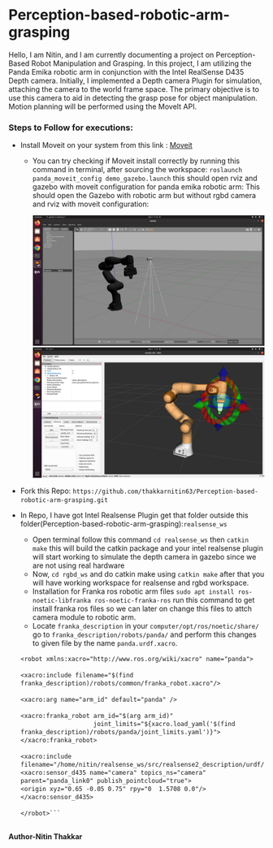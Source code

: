 # Perception-based-robotic-arm-grasping
Hello, I am Nitin, and I am currently documenting a project on Perception-Based Robot Manipulation and Grasping. In this project, I am utilizing the Panda Emika robotic arm in conjunction with the Intel RealSense D435 Depth camera. Initially, I implemented a Depth camera Plugin for simulation, attaching the camera to the world frame space. The primary objective is to use this camera to aid in detecting the grasp pose for object manipulation. Motion planning will be performed using the MoveIt API.

### **Steps to Follow for executions:**
* Install Moveit on your system from this link : [Moveit](https://ros-planning.github.io/moveit_tutorials/doc/getting_started/getting_started.html)
   * You can try checking if Moveit install correctly by running this command in terminal, after sourcing the workspace:
     `roslaunch panda_moveit_config demo_gazebo.launch` this should open rviz and gazebo with moveit configuration for           panda emika robotic arm:
     This should open the Gazebo with robotic arm but without rgbd camera and rviz with moveit configuration:
     
     <img src="Images/GazeboPandaEmika.png" alt="Gazebo Moveit Config" width="500">
     <img src="Images/RvizPandaEmika.png" alt="Gazebo Moveit Config" width="500">
     
* Fork this Repo: `https://github.com/thakkarnitin63/Perception-based-robotic-arm-grasping.git`
* In Repo, I have got Intel Realsense Plugin get that folder outside this folder(Perception-based-robotic-arm-grasping):`realsense_ws`
  * Open terminal follow this command `cd realsense_ws` then `catkin make` this will build the catkin package       and your intel realsense plugin will start working to simulate the depth camera in gazebo since we are not      using real hardware
  * Now, `cd rgbd_ws` and do catkin make using `catkin make` after that you will have working workspace for realsense and rgbd workspace.
  * Installation for Franka ros robotic arm files `sudo apt install ros-noetic-libfranka ros-noetic-franka-ros` run this command to get install franka ros files so we can later on change this files to attch camera module to robotic arm.
  * Locate `franka_description` in your `computer/opt/ros/noetic/share/` go to `franka_description/robots/panda/` and perform this changes to given file by the name `panda.urdf.xacro`.
  
  ```<?xml version='1.0' encoding='utf-8'?>
  <robot xmlns:xacro="http://www.ros.org/wiki/xacro" name="panda">

  <xacro:include filename="$(find franka_description)/robots/common/franka_robot.xacro"/>

  <xacro:arg name="arm_id" default="panda" />

  <xacro:franka_robot arm_id="$(arg arm_id)"
                      joint_limits="${xacro.load_yaml('$(find franka_description)/robots/panda/joint_limits.yaml')}">
  </xacro:franka_robot>

  <xacro:include filename="/home/nitin/realsense_ws/src/realsense2_description/urdf/_d435.urdf.xacro"/> 
  <xacro:sensor_d435 name="camera" topics_ns="camera" parent="panda_link0" publish_pointcloud="true">
  <origin xyz="0.65 -0.05 0.75" rpy="0  1.5708 0.0"/>
  </xacro:sensor_d435>

  </robot>```
    

**Author-Nitin Thakkar**
